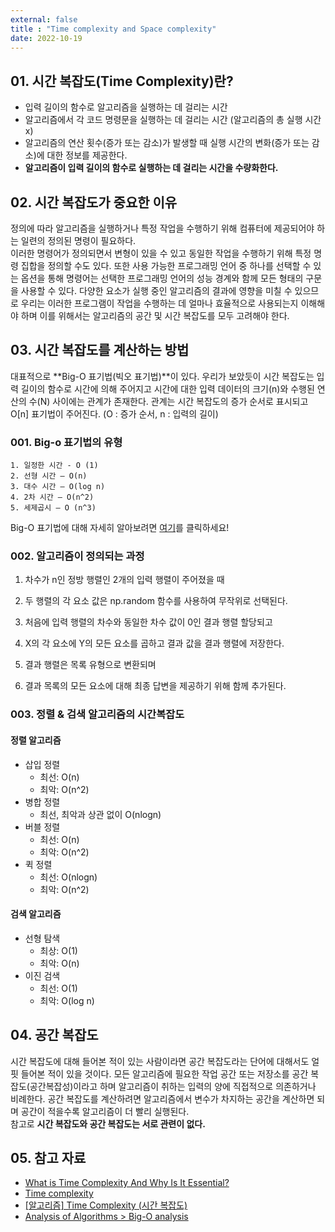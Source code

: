 ```yaml
---
external: false
title : "Time complexity and Space complexity"
date: 2022-10-19
---
```


## 01. 시간 복잡도(Time Complexity)란?

- 입력 길이의 함수로 알고리즘을 실행하는 데 걸리는 시간
- 알고리즘에서 각 코드 명령문을 실행하는 데 걸리는 시간 (알고리즘의 총 실행 시간 x)
- 알고리즘의 연산 횟수(증가 또는 감소)가 발생할 때 실행 시간의 변화(증가 또는 감소)에 대한 정보를 제공한다.
- **알고리즘이 입력 길이의 함수로 실행하는 데 걸리는 시간을 수량화한다.**
  
## 02. 시간 복잡도가 중요한 이유

정의에 따라 알고리즘을 실행하거나 특정 작업을 수행하기 위해 컴퓨터에 제공되어야 하는 일련의 정의된 명령이 필요하다.  
이러한 명령어가 정의되면서 변형이 있을 수 있고 동일한 작업을 수행하기 위해 특정 명령 집합을 정의할 수도 있다. 또한 사용 가능한 프로그래밍 언어 중 하나를 선택할 수 있는 옵션을 통해 명령어는 선택한 프로그래밍 언어의 성능 경계와 함께 모든 형태의 구문을 사용할 수 있다.
다양한 요소가 실행 중인 알고리즘의 결과에 영향을 미칠 수 있으므로 우리는 이러한 프로그램이 작업을 수행하는 데 얼마나 효율적으로 사용되는지 이해해야 하며 이를 위해서는 알고리즘의 공간 및 시간 복잡도를 모두 고려해야 한다.

## 03. 시간 복잡도를 계산하는 방법

대표적으로 **Big-O 표기법(빅오 표기법)**이 있다. 우리가 보았듯이 시간 복잡도는 입력 길이의 함수로 시간에 의해 주어지고 시간에 대한 입력 데이터의 크기(n)와 수행된 연산의 수(N) 사이에는 관계가 존재한다. 관계는 시간 복잡도의 증가 순서로 표시되고 O[n] 표기법이 주어진다. (O : 증가 순서, n : 입력의 길이)  

### 001. Big-o 표기법의 유형

```text/plain
1. 일정한 시간 - O (1)
2. 선형 시간 – O(n)
3. 대수 시간 – O(log n)
4. 2차 ​​시간 – O(n^2)
5. 세제곱시 – O (n^3)
```

Big-O 표기법에 대해 자세히 알아보려면 [여기](https://www.geeksforgeeks.org/analysis-algorithms-big-o-analysis/)를 클릭하세요!

### 002. 알고리즘이 정의되는 과정

1. 차수가 n인 정방 행렬인 2개의 입력 행렬이 주어졌을 때  

2. 두 행렬의 각 요소 값은 np.random 함수를 사용하여 무작위로 선택된다.

3. 처음에 입력 행렬의 차수와 동일한 차수 값이 0인 결과 행렬 할당되고

4. X의 각 요소에 Y의 모든 요소를 ​​곱하고 결과 값을 결과 행렬에 저장한다.

5. 결과 행렬은 목록 유형으로 변환되며

6. 결과 목록의 모든 요소에 대해 최종 답변을 제공하기 위해 함께 추가된다.

### 003. 정렬 & 검색 알고리즘의 시간복잡도

#### 정렬 알고리즘

- 삽입 정렬
  - 최선: O(n)
  - 최악: O(n^2)
- 병합 정렬
  - 최선, 최악과 상관 없이 O(nlogn)
- 버블 정렬
  - 최선: O(n)
  - 최악: O(n^2)
- 퀵 정렬
  - 최선: O(nlogn)
  - 최악: O(n^2)

#### 검색 알고리즘

- 선형 탐색
  - 최상: O(1)
  - 최악: O(n)
- 이진 검색
  - 최선: O(1)
  - 최악: O(log n)

## 04. 공간 복잡도

시간 복잡도에 대해 들어본 적이 있는 사람이라면 공간 복잡도라는 단어에 대해서도 얼핏 들어본 적이 있을 것이다.
모든 알고리즘에 필요한 작업 공간 또는 저장소를 공간 복잡도(공간복잡성)이라고 하며 알고리즘이 취하는 입력의 양에 직접적으로 의존하거나 비례한다.
공간 복잡도를 계산하려면 알고리즘에서 변수가 차지하는 공간을 계산하면 되며 공간이 적을수록 알고리즘이 더 빨리 실행된다.  
참고로 **시간 복잡도와 공간 복잡도는 서로 관련이 없다.**

## 05. 참고 자료

- [What is Time Complexity And Why Is It Essential?](https://www.mygreatlearning.com/blog/why-is-time-complexity-essential/)
- [Time complexity](https://en.wikipedia.org/wiki/Time_complexity)
- [[알고리즘] Time Complexity (시간 복잡도)](https://hanamon.kr/%EC%95%8C%EA%B3%A0%EB%A6%AC%EC%A6%98-time-complexity-%EC%8B%9C%EA%B0%84-%EB%B3%B5%EC%9E%A1%EB%8F%84/)
- [Analysis of Algorithms > Big-O analysis](https://www.geeksforgeeks.org/analysis-algorithms-big-o-analysis/)
